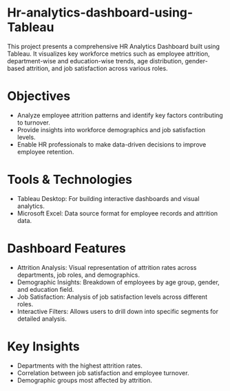 # Hr-analytics-dashboard-using-Tableau 
This project presents a comprehensive HR Analytics Dashboard built using Tableau. It visualizes key workforce metrics such as employee attrition, department-wise and education-wise trends, age distribution, gender-based attrition, and job satisfaction across various roles. 

# Objectives  
- Analyze employee attrition patterns and identify key factors contributing to turnover.
- Provide insights into workforce demographics and job satisfaction levels.
- Enable HR professionals to make data-driven decisions to improve employee retention.
 
# Tools & Technologies
- Tableau Desktop: For building interactive dashboards and visual analytics.
- Microsoft Excel: Data source format for employee records and attrition data.
  
# Dashboard Features  
- Attrition Analysis: Visual representation of attrition rates across departments, job roles, and demographics.
- Demographic Insights: Breakdown of employees by age group, gender, and education field.
- Job Satisfaction: Analysis of job satisfaction levels across different roles.
- Interactive Filters: Allows users to drill down into specific segments for detailed analysis.

# Key Insights 
- Departments with the highest attrition rates.
- Correlation between job satisfaction and employee turnover.
- Demographic groups most affected by attrition.
